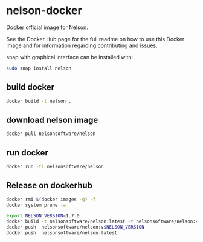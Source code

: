 # nelson-docker

Docker official image for Nelson.

See the Docker Hub page for the full readme on how to use this Docker image and for information regarding contributing and issues.

snap with graphical interface can be installed with:
```bash
sudo snap install nelson
```

## build docker

```bash
docker build -t nelson .
```

## download nelson image

```bash
docker pull nelsonsoftware/nelson
```

## run docker

```bash
docker run -ti nelsonsoftware/nelson
```

## Release on dockerhub

```bash
docker rmi $(docker images -q) -f
docker system prune -a

export NELSON_VERSION=1.7.0
docker build -t nelsonsoftware/nelson:latest -t nelsonsoftware/nelson:v$NELSON_VERSION .
docker push  nelsonsoftware/nelson:v$NELSON_VERSION
docker push  nelsonsoftware/nelson:latest

```
